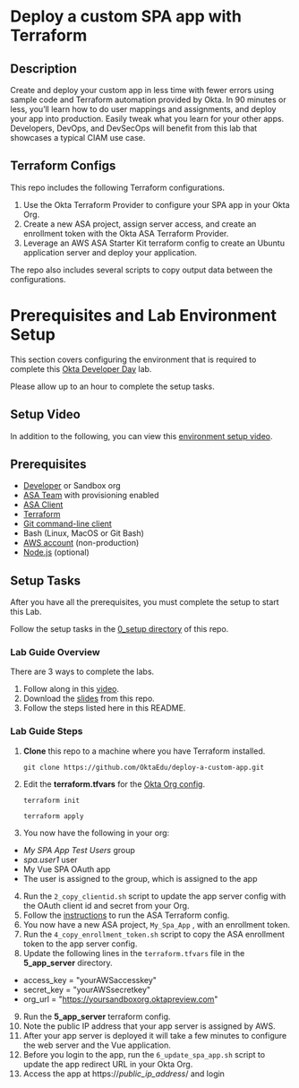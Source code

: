 # Deploy a custom SPA app with Terraform

## Description
Create and deploy your custom app in less time with fewer errors using sample code and Terraform automation provided by Okta. In 90 minutes or less, you’ll learn how to do user mappings and assignments, and deploy your app into production. Easily tweak what you learn for your other apps. Developers, DevOps, and DevSecOps will benefit from this lab that showcases a typical CIAM use case.
## Terraform Configs
This repo includes the following Terraform configurations.
1. Use the Okta Terraform Provider to configure your SPA app in your Okta Org.
2. Create a new ASA project, assign server access, and create an enrollment token with the Okta ASA Terraform Provider.
3. Leverage an AWS ASA Starter Kit terraform config to create an Ubuntu application server and deploy your application.

The repo also includes several scripts to copy output data between the configurations.
# Prerequisites and Lab Environment Setup
This section covers configuring the environment that is required to complete this [Okta Developer Day](https://www.okta.com/developerday/) lab.

Please allow up to an hour to complete the setup tasks.
## Setup Video
In addition to the following, you can view this [environment setup video](https://www.youtube.com/watch?v=zhVWF4cKgW0).
## Prerequisites
- [Developer](https://developer.okta.com/signup/) or Sandbox org
- [ASA Team](https://app.scaleft.com/p/signupV2) with provisioning enabled
- [ASA Client](https://help.okta.com/asa/en-us/Content/Topics/Adv_Server_Access/docs/sft.htm)
- [Terraform](https://www.terraform.io/downloads.html)
- [Git command-line client](https://git-scm.com/downloads)
- Bash (Linux, MacOS or Git Bash)
- [AWS account](https://aws.amazon.com/free) (non-production)
- [Node.js](https://nodejs.org/en/download/) (optional)


## Setup Tasks
After you have all the prerequisites, you must complete the setup to start this Lab.

Follow the setup tasks in the [0_setup directory](https://github.com/OktaEdu/deploy-a-custom-app/tree/main/0_setup#readme) of this repo.

### Lab Guide Overview

There are 3 ways to complete the labs.
1. Follow along in this [video](https://www.youtube.com/watch?v=U9Q0LzAdTN4).
2. Download the [slides](https://github.com/OktaEdu/deploy-a-custom-app/blob/main/Developer%20Day%20-%20Terraform%20Lab.pdf) from this repo.
3. Follow the steps listed here in this README.

### Lab Guide Steps
1. **Clone** this repo to a machine where you have Terraform installed.

   `git clone https://github.com/OktaEdu/deploy-a-custom-app.git`

2. Edit the **terraform.tfvars** for the [Okta Org config](https://github.com/OktaEdu/deploy-a-custom-app/tree/main/1_org_spa_app).

   `terraform init`
   
   `terraform apply`

3. You now have the following in your org:
  * *My SPA App Test Users* group
  * *spa.user1* user
  * My Vue SPA OAuth app
  * The user is assigned to the group, which is assigned to the app

4. Run the `2_copy_clientid.sh` script to update the app server config with the OAuth client id and secret from your Org.
5. Follow the [instructions](https://github.com/OktaEdu/deploy-a-custom-app/tree/main/3_asa_project#readme) to run the ASA Terraform config.
6. You now have a new ASA project, `My_Spa_App` , with an enrollment token.
7. Run the `4_copy_enrollment_token.sh` script to copy the ASA enrollment token to the app server config.
8. Update the following lines in the `terraform.tfvars` file in the **5_app_server** directory.
  * access_key = "yourAWSaccesskey"
  * secret_key = "yourAWSsecretkey"
  * org_url = "https://yoursandboxorg.oktapreview.com"
9. Run the **5_app_server** terraform config.
10. Note the public IP address that your app server is assigned by AWS.
10. After your app server is deployed it will take a few minutes to configure the web server and the Vue application.
11. Before you login to the app, run the `6_update_spa_app.sh` script to update the app redirect URL in your Okta Org.
12. Access the app at https://*public_ip_address*/ and login
